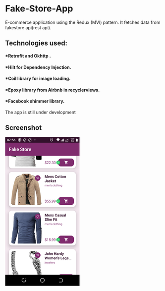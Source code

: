 # Fake-Store-App
 E-commerce application using the Redux (MVI) pattern. It fetches data from fakestore api(rest api).
## Technologies used:
#### *Retrofit and Okhttp .
#### *Hilt for Dependency Injection.
#### *Coil library for image loading.
#### *Epoxy library from Airbnb in recyclerviews.
#### *Facebook shimmer library.

The app is still under development

## Screenshot

<img src="https://github.com/Brandonbukeke/Fake-Store-App/blob/master/app/src/main/res/drawable/fakestorescreenshot.png" height=480 width=240 >



